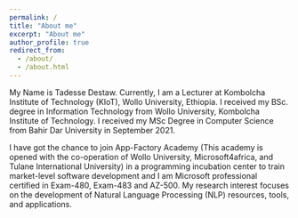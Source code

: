 ```yaml
---
permalink: /
title: "About me"
excerpt: "About me"
author_profile: true
redirect_from: 
  - /about/
  - /about.html
---
```


My Name is Tadesse Destaw. Currently, I am a Lecturer at Kombolcha Institute of Technology (KIoT), Wollo University, Ethiopia. I received my BSc. degree in Information Technology from Wollo University, Kombolcha Institute of Technology. I received my MSc Degree in Computer Science from Bahir Dar University in September 2021. 

I have got the chance to join App-Factory Academy (This academy is opened with the co-operation of Wollo University, Microsoft4africa, and Tulane International University) in a programming incubation center to train market-level software development and I am Microsoft professional certified in Exam-480, Exam-483 and AZ-500.
My research interest focuses on the development of Natural Language Processing (NLP) resources, tools, and applications.

